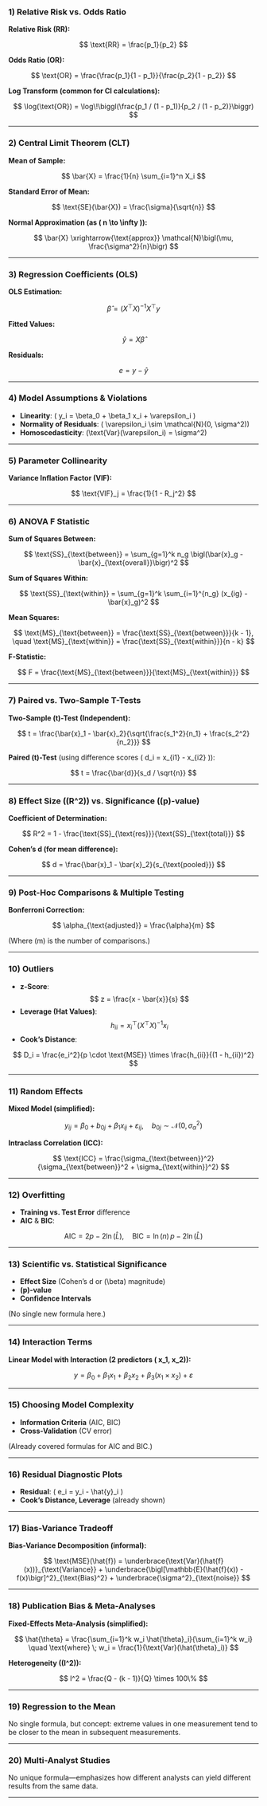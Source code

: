 ### 1) Relative Risk vs. Odds Ratio

**Relative Risk (RR):**

$$
\text{RR} = \frac{p_1}{p_2}
$$

**Odds Ratio (OR):**

$$
\text{OR} = \frac{\frac{p_1}{1 - p_1}}{\frac{p_2}{1 - p_2}}
$$

**Log Transform (common for CI calculations):**

$$
\log(\text{OR}) = \log\!\biggl(\frac{p_1 / (1 - p_1)}{p_2 / (1 - p_2)}\biggr)
$$

---

### 2) Central Limit Theorem (CLT)

**Mean of Sample:**

$$
\bar{X} = \frac{1}{n} \sum_{i=1}^n X_i
$$

**Standard Error of Mean:**

$$
\text{SE}(\bar{X}) = \frac{\sigma}{\sqrt{n}}
$$

**Normal Approximation (as \( n \to \infty \)):**

$$
\bar{X} \xrightarrow{\text{approx}} \mathcal{N}\bigl(\mu, \frac{\sigma^2}{n}\bigr)
$$

---

### 3) Regression Coefficients (OLS)

**OLS Estimation:**

$$
\hat{\beta} = (X^\top X)^{-1} X^\top y
$$

**Fitted Values:**

$$
\hat{y} = X \hat{\beta}
$$

**Residuals:**

$$
e = y - \hat{y}
$$

---

### 4) Model Assumptions & Violations

- **Linearity**: \( y_i = \beta_0 + \beta_1 x_i + \varepsilon_i \)
- **Normality of Residuals**: \( \varepsilon_i \sim \mathcal{N}(0, \sigma^2)\)
- **Homoscedasticity**: \(\text{Var}(\varepsilon_i) = \sigma^2\)

---

### 5) Parameter Collinearity

**Variance Inflation Factor (VIF):**

$$
\text{VIF}_j = \frac{1}{1 - R_j^2}
$$

---

### 6) ANOVA F Statistic

**Sum of Squares Between:**

$$
\text{SS}_{\text{between}} = \sum_{g=1}^k n_g \bigl(\bar{x}_g - \bar{x}_{\text{overall}}\bigr)^2
$$

**Sum of Squares Within:**

$$
\text{SS}_{\text{within}} = \sum_{g=1}^k \sum_{i=1}^{n_g} (x_{ig} - \bar{x}_g)^2
$$

**Mean Squares:**

$$
\text{MS}_{\text{between}} = \frac{\text{SS}_{\text{between}}}{k - 1}, \quad
\text{MS}_{\text{within}}  = \frac{\text{SS}_{\text{within}}}{n - k}
$$

**F-Statistic:**

$$
F = \frac{\text{MS}_{\text{between}}}{\text{MS}_{\text{within}}}
$$

---

### 7) Paired vs. Two-Sample T-Tests

**Two-Sample \(t\)-Test (Independent):**

$$
t = \frac{\bar{x}_1 - \bar{x}_2}{\sqrt{\frac{s_1^2}{n_1} + \frac{s_2^2}{n_2}}}
$$

**Paired \(t\)-Test** (using difference scores \( d_i = x_{i1} - x_{i2} \)):

$$
t = \frac{\bar{d}}{s_d / \sqrt{n}}
$$

---

### 8) Effect Size \((R^2)\) vs. Significance \((p\)-value\)

**Coefficient of Determination:**

$$
R^2 = 1 - \frac{\text{SS}_{\text{res}}}{\text{SS}_{\text{total}}}
$$

**Cohen’s d (for mean difference):**

$$
d = \frac{\bar{x}_1 - \bar{x}_2}{s_{\text{pooled}}}
$$

---

### 9) Post-Hoc Comparisons & Multiple Testing

**Bonferroni Correction:**

$$
\alpha_{\text{adjusted}} = \frac{\alpha}{m}
$$

(Where \(m\) is the number of comparisons.)

---

### 10) Outliers

- **z-Score**: $$ z = \frac{x - \bar{x}}{s} $$
- **Leverage (Hat Values)**: $$ h_{ii} = x_i^\top (X^\top X)^{-1} x_i $$
- **Cook’s Distance**:

$$
D_i = \frac{e_i^2}{p \cdot \text{MSE}} \times \frac{h_{ii}}{(1 - h_{ii})^2}
$$

---

### 11) Random Effects

**Mixed Model (simplified):**

$$
y_{ij} = \beta_0 + b_{0j} + \beta_1 x_{ij} + \varepsilon_{ij}, \quad b_{0j} \sim \mathcal{N}(0, \sigma_\alpha^2)
$$

**Intraclass Correlation (ICC):**

$$
\text{ICC} = \frac{\sigma_{\text{between}}^2}{\sigma_{\text{between}}^2 + \sigma_{\text{within}}^2}
$$

---

### 12) Overfitting

- **Training vs. Test Error** difference
- **AIC** & **BIC**:

$$
\text{AIC} = 2p - 2\ln(\hat{L}), \quad
\text{BIC} = \ln(n)\,p - 2\ln(\hat{L})
$$

---

### 13) Scientific vs. Statistical Significance

- **Effect Size** (Cohen’s d or \(\beta\) magnitude)
- **\(p\)-value**
- **Confidence Intervals**

(No single new formula here.)

---

### 14) Interaction Terms

**Linear Model with Interaction (2 predictors \( x_1, x_2\)):**

$$
y = \beta_0 + \beta_1 x_1 + \beta_2 x_2 + \beta_3 (x_1 \times x_2) + \varepsilon
$$

---

### 15) Choosing Model Complexity

- **Information Criteria** (AIC, BIC)
- **Cross-Validation** (CV error)

(Already covered formulas for AIC and BIC.)

---

### 16) Residual Diagnostic Plots

- **Residual**: \( e_i = y_i - \hat{y}_i \)
- **Cook’s Distance, Leverage** (already shown)

---

### 17) Bias-Variance Tradeoff

**Bias-Variance Decomposition (informal):**

$$
\text{MSE}(\hat{f}) = \underbrace{\text{Var}(\hat{f}(x))}_{\text{Variance}} + \underbrace{\bigl[\mathbb{E}(\hat{f}(x)) - f(x)\bigr]^2}_{\text{Bias}^2} + \underbrace{\sigma^2}_{\text{noise}}
$$

---

### 18) Publication Bias & Meta-Analyses

**Fixed-Effects Meta-Analysis (simplified):**

$$
\hat{\theta} = \frac{\sum_{i=1}^k w_i \hat{\theta}_i}{\sum_{i=1}^k w_i} \quad \text{where} \; w_i = \frac{1}{\text{Var}(\hat{\theta}_i)}
$$

**Heterogeneity (\(I^2\)):**

$$
I^2 = \frac{Q - (k - 1)}{Q} \times 100\%
$$

---

### 19) Regression to the Mean

No single formula, but concept: extreme values in one measurement tend to be closer to the mean in subsequent measurements.

---

### 20) Multi-Analyst Studies

No unique formula—emphasizes how different analysts can yield different results from the same data.

---

